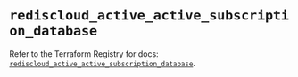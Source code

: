 # `rediscloud_active_active_subscription_database`

Refer to the Terraform Registry for docs: [`rediscloud_active_active_subscription_database`](https://registry.terraform.io/providers/redislabs/rediscloud/2.7.1/docs/resources/active_active_subscription_database).
